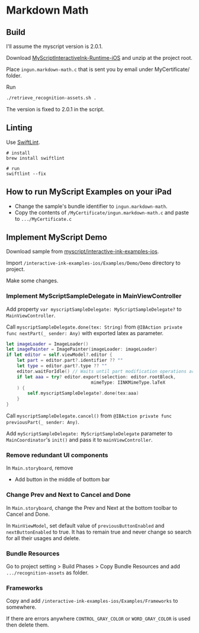 #  Markdown Math

## Build

I'll assume the myscript version is 2.0.1.

Download [MyScriptInteractiveInk-Runtime-iOS](https://s3-us-west-2.amazonaws.com/iink/runtime/2.0.0/MyScriptInteractiveInk-Runtime-iOS-2.0.1.zip) and unzip at the project root.

Place `ingun.markdown-math.c` that is sent you by email under MyCertificate/ folder.

Run

```sh
./retrieve_recognition-assets.sh .
```

The version is fixed to 2.0.1 in the script.

## Linting

Use [SwiftLint](https://github.com/realm/SwiftLint).

```shell
# install
brew install swiftlint

# run
swiftlint --fix
```

## How to run MyScript Examples on your iPad

- Change the sample's bundle identifier to `ingun.markdown-math`.
- Copy the contents of `/MyCertificate/ingun.markdown-math.c` and paste to `.../MyCertificate.c`

## Implement MyScript Demo

Download sample from [myscript/interactive-ink-examples-ios](https://github.com/myscript/interactive-ink-examples-ios).

Import `/interactive-ink-examples-ios/Examples/Demo/Demo` directory to project.

Make some changes.

### Implement MyScriptSampleDelegate in MainViewController

Add property `var myscriptSampleDelegate: MyScriptSampleDelegate?` to `MainViewController`.

Call `myscriptSampleDelegate.done(tex: String)` from `@IBAction private func nextPart(_ sender: Any)` with exported latex as parameter.

```swift
let imageLoader = ImageLoader()
let imagePainter = ImagePainter(imageLoader: imageLoader)
if let editor = self.viewModel?.editor {
    let part = editor.part?.identifier ?? ""
    let type = editor.part?.type ?? ""
    editor.waitForIdle() // Waits until part modification operations are over.
    if let aaa = try? editor.export(selection: editor.rootBlock,
                                mimeType: IINKMimeType.laTeX
    ) {
        self.myscriptSampleDelegate?.done(tex:aaa)
    }
}
```

Call `myscriptSampleDelegate.cancel()` from `@IBAction private func previousPart(_ sender: Any)`.

Add `myScriptSampleDelegate: MyScriptSampleDelegate` parameter to `MainCoordinator`'s `init()` and pass it to `mainViewController`.


### Remove redundant UI components

In `Main.storyboard`, remove

* Add button in the middle of bottom bar

### Change Prev and Next to Cancel and Done

In `Main.storyboard`, change the Prev and Next at the bottom toolbar to Cancel and Done.

In `MainViewModel`, set default value of `previousButtonEnabled` and `nextButtonEnabled` to true. It has to remain true and never change so search for all their usages and delete.

### Bundle Resources

Go to project setting > Build Phases > Copy Bundle Resources and add `.../recognition-assets` as folder.

### Frameworks

Copy and add `/interactive-ink-examples-ios/Examples/Frameworks` to somewhere.

If there are errors anywhere `CONTROL_GRAY_COLOR` or `WORD_GRAY_COLOR` is used then delete them.
